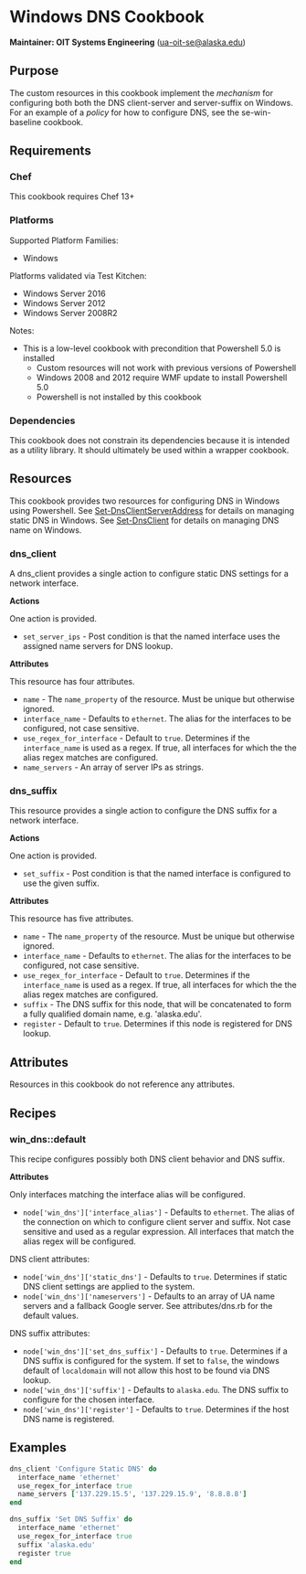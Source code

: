 # Windows DNS Cookbook

__Maintainer: OIT Systems Engineering__ (<ua-oit-se@alaska.edu>)

## Purpose

The custom resources in this cookbook implement the _mechanism_ for configuring both both the DNS client-server and server-suffix on Windows.  For an example of a _policy_ for how to configure DNS, see the se-win-baseline cookbook.

## Requirements

### Chef

This cookbook requires Chef 13+

### Platforms

Supported Platform Families:

* Windows

Platforms validated via Test Kitchen:

* Windows Server 2016
* Windows Server 2012
* Windows Server 2008R2

Notes:

* This is a low-level cookbook with precondition that Powershell 5.0 is installed
  * Custom resources will not work with previous versions of Powershell
  * Windows 2008 and 2012 require WMF update to install Powershell 5.0
  * Powershell is not installed by this cookbook

### Dependencies

This cookbook does not constrain its dependencies because it is intended as a utility library.  It should ultimately be used within a wrapper cookbook.

## Resources

This cookbook provides two resources for configuring DNS in Windows using Powershell.  See [Set-DnsClientServerAddress](https://technet.microsoft.com/en-us/itpro/powershell/windows/dnsclient/set-dnsclientserveraddress) for details on managing static DNS in Windows.  See [Set-DnsClient](https://technet.microsoft.com/en-us/itpro/powershell/windows/dnsclient/set-dnsclient) for details on managing DNS name on Windows.

### dns_client

A dns_client provides a single action to configure static DNS settings for a network interface.

__Actions__

One action is provided.

* `set_server_ips` - Post condition is that the named interface uses the assigned name servers for DNS lookup.

__Attributes__

This resource has four attributes.

* `name` - The `name_property` of the resource.  Must be unique but otherwise ignored.
* `interface_name` - Defaults to `ethernet`.  The alias for the interfaces to be configured, not case sensitive.
* `use_regex_for_interface` - Default to `true`.  Determines if the `interface_name` is used as a regex.  If true, all interfaces for which the the alias regex matches are configured.
* `name_servers` - An array of server IPs as strings.

### dns_suffix

This resource provides a single action to configure the DNS suffix for a network interface.

__Actions__

One action is provided.

* `set_suffix` - Post condition is that the named interface is configured to use the given suffix.

__Attributes__

This resource has five attributes.

* `name` - The `name_property` of the resource.  Must be unique but otherwise ignored.
* `interface_name` - Defaults to `ethernet`.  The alias for the interfaces to be configured, not case sensitive.
* `use_regex_for_interface` - Default to `true`.  Determines if the `interface_name` is used as a regex.  If true, all interfaces for which the the alias regex matches are configured.
* `suffix` - The DNS suffix for this node, that will be concatenated to form a fully qualified domain name, e.g. 'alaska.edu'.
* `register` - Default to `true`.  Determines if this node is registered for DNS lookup.

## Attributes

Resources in this cookbook do not reference any attributes.

## Recipes

### win_dns::default

This recipe configures possibly both DNS client behavior and DNS suffix.

__Attributes__

Only interfaces matching the interface alias will be configured.

* `node['win_dns']['interface_alias']` - Defaults to `ethernet`.  The alias of the connection on which to configure client server and suffix.  Not case sensitive and used as a regular expression.  All interfaces that match the alias regex will be configured.

DNS client attributes:

* `node['win_dns']['static_dns']` - Defaults to `true`. Determines if static DNS client settings are applied to the system.
* `node['win_dns']['nameservers']` - Defaults to an array of UA name servers and a fallback Google server.  See attributes/dns.rb for the default values.

DNS suffix attributes:

* `node['win_dns']['set_dns_suffix']` - Defaults to `true`. Determines if a DNS suffix is configured for the system.  If set to `false`, the windows default of `localdomain` will not allow this host to be found via DNS lookup.
* `node['win_dns']['suffix']` - Defaults to `alaska.edu`.  The DNS suffix to configure for the chosen interface.
* `node['win_dns']['register']` - Defaults to `true`.  Determines if the host DNS name is registered.

## Examples

```ruby
dns_client 'Configure Static DNS' do
  interface_name 'ethernet'
  use_regex_for_interface true
  name_servers ['137.229.15.5', '137.229.15.9', '8.8.8.8']
end

dns_suffix 'Set DNS Suffix' do
  interface_name 'ethernet'
  use_regex_for_interface true
  suffix 'alaska.edu'
  register true
end
```
